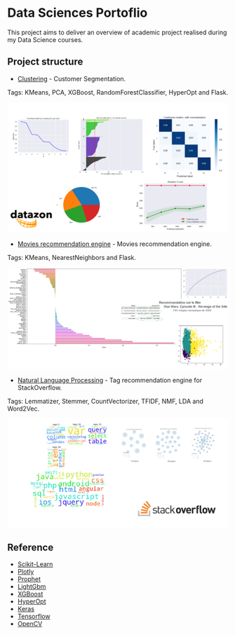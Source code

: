 
# Data Sciences Portoflio

This project aims to deliver an overview of academic project realised during my Data Science courses.

## Project structure

- [Clustering](clustering/) - Customer Segmentation. 

Tags: KMeans, PCA, XGBoost, RandomForestClassifier, HyperOpt and Flask.

![Clustering](https://raw.githubusercontent.com/py4mac/datasciences-portfolio/master/clustering/img/presentation.png)

- [Movies recommendation engine](recommendation_engine/) - Movies recommendation engine.

Tags: KMeans, NearestNeighbors and Flask.

![Clustering](https://raw.githubusercontent.com/py4mac/datasciences-portfolio/master/recommendation_engine/img/presentation.png)

- [Natural Language Processing](nlp/) - Tag recommendation engine for StackOverflow.

Tags: Lemmatizer, Stemmer, CountVectorizer, TFIDF, NMF, LDA and Word2Vec.

![Clustering](https://raw.githubusercontent.com/py4mac/datasciences-portfolio/master/nlp/img/presentation.png)


## Reference

- [Scikit-Learn](http://scikit-learn.org/stable/)
- [Plotly](https://plot.ly/python/)
- [Prophet](https://github.com/facebook/prophet)
- [LightGbm](https://github.com/Microsoft/LightGBM)
- [XGBoost](https://xgboost.readthedocs.io/en/latest/python/python_intro.html)
- [HyperOpt](https://github.com/hyperopt/hyperopt)
- [Keras](https://keras.io/)
- [Tensorflow](https://www.tensorflow.org/)
- [OpenCV](https://opencv.org/)
